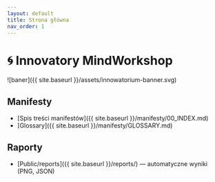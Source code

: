 ```yaml
---
layout: default
title: Strona główna
nav_order: 1
---
```



# 🌀 Innovatory MindWorkshop

![baner]({{ site.baseurl }}/assets/innowatorium-banner.svg)

## Manifesty
- [Spis treści manifestów]({{ site.baseurl }}/manifesty/00_INDEX.md)
- [Glossary]({{ site.baseurl }}/manifesty/GLOSSARY.md)

## Raporty
- [Public/reports]({{ site.baseurl }}/reports/) — automatyczne wyniki (PNG, JSON)
